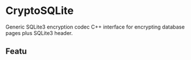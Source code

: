 # CryptoSQLite
Generic SQLite3 encryption codec C++ interface for encrypting database pages
plus SQLite3 header.

## Featu